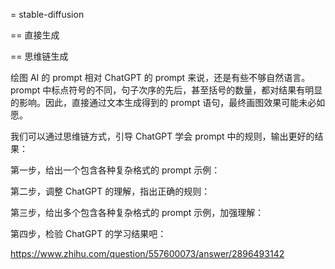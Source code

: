 = stable-diffusion

== 直接生成

== 思维链生成

绘图 AI 的 prompt 相对 ChatGPT 的 prompt 来说，还是有些不够自然语言。prompt 中标点符号的不同，句子次序的先后，甚至括号的数量，都对结果有明显的影响。因此，直接通过文本生成得到的 prompt 语句，最终画图效果可能未必如愿。

我们可以通过思维链方式，引导 ChatGPT 学会 prompt 中的规则，输出更好的结果：

第一步，给出一个包含各种复杂格式的 prompt 示例：

第二步，调整 ChatGPT 的理解，指出正确的规则：

第三步，给出多个包含各种复杂格式的 prompt 示例，加强理解：

第四步，检验 ChatGPT 的学习结果吧：


<https://www.zhihu.com/question/557600073/answer/2896493142>

